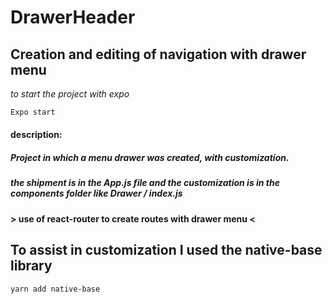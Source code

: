 # DrawerHeader

## **Creation and editing of navigation with drawer menu**

*to start the project with expo*
~~~Node.js
Expo start
~~~ 

#### **description:**

##### Project in which a menu drawer was created, with customization.
##### the shipment is in the App.js file and the customization is in the components folder like Drawer / index.js

 **> use of react-router to create routes with drawer menu <**

## To assist in customization I used the native-base library

``` yarn add native-base ```
